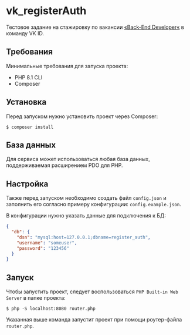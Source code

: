 # vk_registerAuth

Тестовое задание на стажировку по вакансии [«Back-End Developer«](https://internship.vk.company/vacancy/783) в команду VK ID.

## Требования

Минимальные требования для запуска проекта:
- PHP 8.1 CLI
- Composer

## Установка

Перед запуском нужно установить проект через Composer:

```shell
$ composer install
```

## База данных

Для сервиса может использоваться любая база данных, поддерживаемая расширением PDO для PHP.

## Настройка

Также перед запуском необходимо создать файл `config.json` и заполнить его согласно примеру конфигурации: `config.example.json`.

В конфигурации нужно указать данные для подключения к БД:

```json
{
  "db": {
    "dsn": "mysql:host=127.0.0.1;dbname=register_auth",
    "username": "someuser",
    "password": "123456"
  }
}
```

## Запуск

Чтобы запустить проект, следует воспользоваться ``PHP Built-in Web Server`` в папке проекта:

```shell
$ php -S localhost:8080 router.php
```

Указанная выше команда запустит проект при помощи роутер-файла ``router.php``.